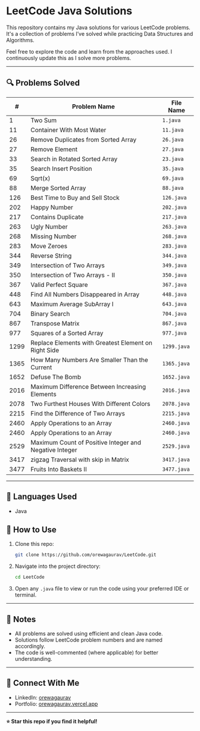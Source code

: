 # LeetCode Java Solutions

This repository contains my Java solutions for various LeetCode problems. It's a collection of problems I’ve solved while practicing Data Structures and Algorithms.

Feel free to explore the code and learn from the approaches used. I continuously update this as I solve more problems.

---

## 🔍 Problems Solved

| #   | Problem Name                                  | File Name     |
|-----|-----------------------------------------------|---------------|
| 1   | Two Sum                                       | `1.java`      |
| 11  | Container With Most Water                     | `11.java`     |
| 26  | Remove Duplicates from Sorted Array           | `26.java`     |
| 27  | Remove Element                                | `27.java`     |
| 33  | Search in Rotated Sorted Array                | `23.java`     |
| 35  | Search Insert Position                        | `35.java`     |
| 69  | Sqrt(x)                                       | `69.java`     |
| 88  | Merge Sorted Array                            | `88.java`     |
| 126 | Best Time to Buy and Sell Stock               | `126.java`    |
| 202 | Happy Number                                  | `202.java`    |
| 217 | Contains Duplicate                            | `217.java`    |
| 263 | Ugly Number                                   | `263.java`    |
| 268 | Missing Number                                | `268.java`    |
| 283 | Move Zeroes                                   | `283.java`    |
| 344 | Reverse String                                | `344.java`    |
| 349 | Intersection of Two Arrays                    | `349.java`    |
| 350 | Intersection of Two Arrays - II               | `350.java`    |
| 367 | Valid Perfect Square                          | `367.java`    |
| 448 | Find All Numbers Disappeared in Array         | `448.java`    |
| 643 | Maximum Average SubArray I                    | `643.java`    |
| 704 | Binary Search                                 | `704.java`    |
| 867 | Transpose Matrix                              | `867.java`    |
| 977 | Squares of a Sorted Array                     | `977.java`    |
| 1299 |Replace Elements with Greatest Element on Right Side | `1299.java`    |
| 1365| How Many Numbers Are Smaller Than the Current  | `1365.java`   |
| 1652| Defuse The Bomb                                | `1652.java`   |
| 2016| Maximum Difference Between Increasing Elements | `2016.java`   |
| 2078| Two Furthest Houses With Different Colors      | `2078.java`   |
| 2215| Find the Difference of Two Arrays              | `2215.java`   |
| 2460| Apply Operations to an Array                   | `2460.java`   |
| 2460| Apply Operations to an Array                   | `2460.java`   |
| 2529| Maximum Count of Positive Integer and Negative Integer| `2529.java`   |
| 3417| zigzag Traversal with skip in Matrix           | `3417.java`   |
| 3477| Fruits Into Baskets II                         | `3477.java`   |


---

## 🧠 Languages Used

- Java

## 🚀 How to Use

1. Clone this repo:
   ```bash
   git clone https://github.com/orewagaurav/LeetCode.git
   ```

2. Navigate into the project directory:
   ```bash
   cd LeetCode
   ```

3. Open any `.java` file to view or run the code using your preferred IDE or terminal.

---

## 📌 Notes

- All problems are solved using efficient and clean Java code.
- Solutions follow LeetCode problem numbers and are named accordingly.
- The code is well-commented (where applicable) for better understanding.

---

## 🔗 Connect With Me

- LinkedIn: [orewagaurav](https://linkedin.com/in/orewagaurav)
- Portfolio: [orewagaurav.vercel.app](https://orewagaurav.vercel.app)

---

**⭐ Star this repo if you find it helpful!**
